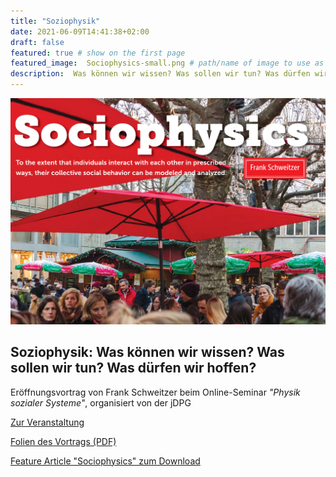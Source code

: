 ```yaml
---
title: "Soziophysik"
date: 2021-06-09T14:41:38+02:00
draft: false
featured: true # show on the first page
featured_image:  Sociophysics-small.png # path/name of image to use as thumbnail
description:  Was können wir wissen? Was sollen wir tun? Was dürfen wir hoffen? Eröffnungsvortrag ... # short text, used in cards and for previews
---
```


<!-- Write your content here -->

![blind](Sociophysics-large.png)

## **Soziophysik: Was können wir wissen? Was sollen wir tun? Was dürfen wir hoffen?**

Eröffnungsvortrag von Frank Schweitzer beim Online-Seminar *"Physik sozialer Systeme"*, organisiert von der jDPG

[Zur Veranstaltung](https://www.dpg-physik.de/veranstaltungen/2021/wochenendseminar-physik-sozialer-systeme-online)

[Folien des Vortrags (PDF)](Vortrag-Schweitzer-2x2.pdf)

[Feature Article "Sociophysics" zum Download](https://doi.org/10.1063/PT.3.3845)
